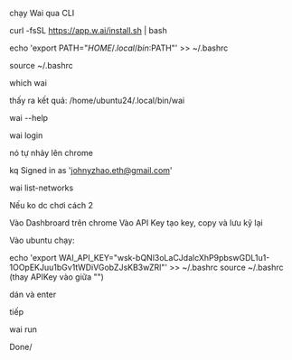 chạy Wai qua CLI 

 curl -fsSL https://app.w.ai/install.sh | bash

 echo 'export PATH="$HOME/.local/bin:$PATH"' >> ~/.bashrc

source ~/.bashrc

 which wai

thấy ra kết quả: /home/ubuntu24/.local/bin/wai

 wai --help

 wai login

nó tự nhảy lên chrome

kq
Signed in as 'johnyzhao.eth@gmail.com'

wai list-networks


Nếu ko dc chơi cách 2

Vào Dashbroard trên chrome
Vào API Key tạo key, copy và lưu kỹ lại

Vào ubuntu chạy:

echo 'export WAI_API_KEY="wsk-bQNl3oLaCJdalcXhP9pbswGDL1u1-1OOpEKJuu1bGv1tWDiVGobZJsKB3wZRl"' >> ~/.bashrc
source ~/.bashrc
 (thay APIKey vào giữa "")

dán và enter

tiếp

wai run 



Done/
